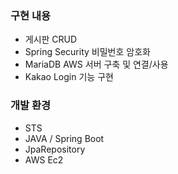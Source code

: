 ### 구현 내용
- 게시판 CRUD
- Spring Security 비밀번호 암호화
- MariaDB AWS 서버 구축 및 연결/사용
- Kakao Login 기능 구현


### 개발 환경
- STS
- JAVA / Spring Boot
- JpaRepository
- AWS Ec2
